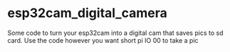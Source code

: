 # esp32cam_digital_camera
Some code to turn your esp32cam into a digital cam that saves pics to sd card. Use the code however you want
short pi IO 00 to take a pic
